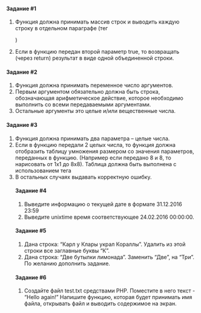 #### Задание #1
1. Функция должна принимать массив строк и выводить каждую строку в отдельном параграфе (тег <p>)
2. Если в функцию передан второй параметр true, то возвращать (через return) результат в виде одной объединенной строки.

#### Задание #2
1. Функция должна принимать переменное число аргументов.
2. Первым аргументом обязательно должна быть строка, обозначающая арифметическое действие, которое необходимо выполнить со всеми передаваемыми аргументами.
3. Остальные аргументы это целые и/или вещественные числа.

#### Задание #3
1. Функция должна принимать два параметра – целые числа.
2. Если в функцию передали 2 целых числа, то функция должна отобразить таблицу умножения размером со значения параметров, переданных в функцию. (Например если передано 8 и 8, то нарисовать от 1х1 до 8х8). Таблица должна быть выполнена с использованием тега <table>
3.  В остальных случаях выдавать корректную ошибку.

#### Задание #4
1. Выведите информацию о текущей дате в формате 31.12.2016 23:59
2.  Выведите unixtime время соответствующее 24.02.2016 00:00:00.

#### Задание #5
1. Дана строка: “Карл у Клары украл Кораллы”. Удалить из этой строки все заглавные буквы “К”.
2. Дана строка: “Две бутылки лимонада”. Заменить “Две”, на “Три”. По желанию дополнить задание.

#### Задание #6
1. Создайте файл test.txt средствами PHP. Поместите в него текст - “Hello again!” Напишите функцию, которая будет принимать имя файла, открывать файл и выводить содержимое на экран.